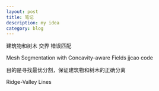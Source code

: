 ```yaml
---
layout: post
title: 笔记
description: my idea
category: blog
---
```


 

建筑物和树木 交界 错误匹配

Mesh Segmentation with Concavity-aware Fields
jjcao code

目的是寻找最优分割，保证建筑物和树木的正确分离

Ridge-Valley Lines







